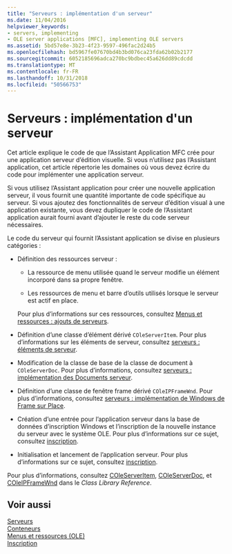 ```yaml
---
title: "Serveurs : implémentation d'un serveur"
ms.date: 11/04/2016
helpviewer_keywords:
- servers, implementing
- OLE server applications [MFC], implementing OLE servers
ms.assetid: 5bd57e8e-3b23-4f23-9597-496fac2d24b5
ms.openlocfilehash: bd5967fe07670bd4b3bd076ca23fda62b02b2177
ms.sourcegitcommit: 6052185696adca270bc9bdbec45a626dd89cdcdd
ms.translationtype: MT
ms.contentlocale: fr-FR
ms.lasthandoff: 10/31/2018
ms.locfileid: "50566753"
---
```

# <a name="servers-implementing-a-server"></a>Serveurs : implémentation d'un serveur

Cet article explique le code de que l’Assistant Application MFC crée pour une application serveur d’édition visuelle. Si vous n’utilisez pas l’Assistant application, cet article répertorie les domaines où vous devez écrire du code pour implémenter une application serveur.

Si vous utilisez l’Assistant application pour créer une nouvelle application serveur, il vous fournit une quantité importante de code spécifique au serveur. Si vous ajoutez des fonctionnalités de serveur d’édition visual à une application existante, vous devez dupliquer le code de l’Assistant application aurait fourni avant d’ajouter le reste du code serveur nécessaires.

Le code du serveur qui fournit l’Assistant application se divise en plusieurs catégories :

- Définition des ressources serveur :

   - La ressource de menu utilisée quand le serveur modifie un élément incorporé dans sa propre fenêtre.

   - Les ressources de menu et barre d’outils utilisés lorsque le serveur est actif en place.

   Pour plus d’informations sur ces ressources, consultez [Menus et ressources : ajouts de serveurs](../mfc/menus-and-resources-server-additions.md).

- Définition d’une classe d’élément dérivé `COleServerItem`. Pour plus d’informations sur les éléments de serveur, consultez [serveurs : éléments de serveur](../mfc/servers-server-items.md).

- Modification de la classe de base de la classe de document à `COleServerDoc`. Pour plus d’informations, consultez [serveurs : implémentation des Documents serveur](../mfc/servers-implementing-server-documents.md).

- Définition d’une classe de fenêtre frame dérivé `COleIPFrameWnd`. Pour plus d’informations, consultez [serveurs : implémentation de Windows de Frame sur Place](../mfc/servers-implementing-in-place-frame-windows.md).

- Création d’une entrée pour l’application serveur dans la base de données d’inscription Windows et l’inscription de la nouvelle instance du serveur avec le système OLE. Pour plus d’informations sur ce sujet, consultez [inscription](../mfc/registration.md).

- Initialisation et lancement de l’application serveur. Pour plus d’informations sur ce sujet, consultez [inscription](../mfc/registration.md).

Pour plus d’informations, consultez [COleServerItem](../mfc/reference/coleserveritem-class.md), [COleServerDoc](../mfc/reference/coleserverdoc-class.md), et [COleIPFrameWnd](../mfc/reference/coleipframewnd-class.md) dans le *Class Library Reference*.

## <a name="see-also"></a>Voir aussi

[Serveurs](../mfc/servers.md)<br/>
[Conteneurs](../mfc/containers.md)<br/>
[Menus et ressources (OLE)](../mfc/menus-and-resources-ole.md)<br/>
[Inscription](../mfc/registration.md)

